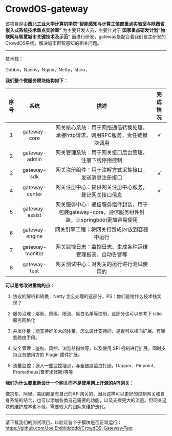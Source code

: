 # CrowdOS-gateway

该项目是由**西北工业大学计算机学院“智能感知与计算工信部重点实验室与陕西省嵌入式系统技术重点实验室”** 为主要开发人员，主要针对于 **国家重点研发计划“物联网与智慧城市关键技术及示范”** 而进行研发，gateway是配合着我们自主研发的CrowdOS系统，解决城市群智感知的相关问题。



---



技术栈： 

Dubbo，Nacos，Nginx，Netty，shiro，



**我们整个微服务模块结构如下：**

| 序号 |      系统       |                             描述                             | 完成情况 |
| :--: | :-------------: | :----------------------------------------------------------: | :------: |
|  1   |  gateway-core   | 网关核心系统：用于网络通信转换处理，承接http请求，调用RPC服务，责任链模块调用 |    √     |
|  2   |  gateway-admin  |     网关管理系统：用于网关接口后台管理，注册下线停用控制     |          |
|  3   |   gateway-sdk   |     网关注册组件：用于注解方式采集接口，发送消息注册接口     |    √     |
|  4   | gateway-center  |     网关注册中心：提供网关注册中心服务，登记网关接口信息     |    √     |
|  5   | gateway-assist  | 网关服务中心：通信服务组件封装，用于包装gateway-core，通信服务组件封装，让springboot更加容易使用 |          |
|  6   | gateway-engine  |         网关引擎工程：将网关打包成jar放到容器中运行          |          |
|  7   | gateway-monitor |   网关监控日志：监控日志、生成各种运维管理报表、自动告警等   |          |
|  8   |  gateway-test   |           网关测试中心：对网关的运行进行测试使用的           |          |



**可以思考改进重构的点：**

1. 协议的解析和转换，Netty 怎么处理的这部分。PS：你们是啥什么技术栈实现？ 

2. 服务治理；熔断、降级、限流、黑白名单等控制，这部分也可以参考下 istio 服务网格化 
2. 并发体量；能支持好多大的体量，怎么设计支持的，是否可以横向扩展。有哪些路由手段。
2. 安全管理；鉴权、风控、浏览器指纹等，以及使用 SPI 机制进行扩展，同时支持业务使用方的 Plugin 插件扩展。
2. 流量监控；嵌入一些监控埋点，与全链路监控打通，Dapper、Pinpoint、Prometheus(普罗米修斯)等等



**我们为什么要重新设计一个网关而不是使用网上开源的API网关：**

像京东、阿里、美团都是有自己的API网关的，因为这样可以更好的控制网关和自身系统的结合，也可以添加各类自己需要的功能，以及支撑更大的流量。但网关这块的维护成本也不低，需要较大的团队来维护迭代。

---

请下载我们的测试项目，以验证各个子模块是否正常运行：https://github.com/JoelEmbiiddddd/CrowdOS-Gateway-Test